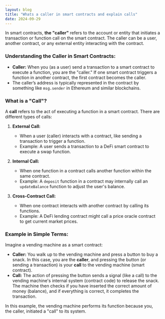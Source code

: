 ```yaml
---
layout: blog
title: "Whats a caller in smart contracts and explain calls"
date: 2024-09-29
---
```


In smart contracts, **the "caller"** refers to the account or entity that initiates a transaction or function call on the smart contract. The caller can be a user, another contract, or any external entity interacting with the contract.

### Understanding the Caller in Smart Contracts:
- **Caller:** When you (as a user) send a transaction to a smart contract to execute a function, you are the "caller." If one smart contract triggers a function in another contract, the first contract becomes the caller.
- The caller’s address is typically represented in the contract by something like `msg.sender` in Ethereum and similar blockchains.

### What is a "Call"?
A **call** refers to the act of executing a function in a smart contract. There are different types of calls:

1. **External Call:**
   - When a user (caller) interacts with a contract, like sending a transaction to trigger a function.
   - Example: A user sends a transaction to a DeFi smart contract to execute a swap function.

2. **Internal Call:**
   - When one function in a contract calls another function within the same contract.
   - Example: A `deposit` function in a contract may internally call an `updateBalance` function to adjust the user's balance.

3. **Cross-Contract Call:**
   - When one contract interacts with another contract by calling its functions.
   - Example: A DeFi lending contract might call a price oracle contract to get current market prices.

### Example in Simple Terms:
Imagine a vending machine as a smart contract:
- **Caller:** You walk up to the vending machine and press a button to buy a snack. In this case, you are the **caller**, and pressing the button (or sending a transaction) is your **call** to the vending machine (smart contract).
- **Call:** The action of pressing the button sends a signal (like a call) to the vending machine's internal system (contract code) to release the snack. The machine then checks if you have inserted the correct amount of money (balance), and if everything is correct, it completes the transaction.

In this example, the vending machine performs its function because you, the caller, initiated a "call" to its system.
